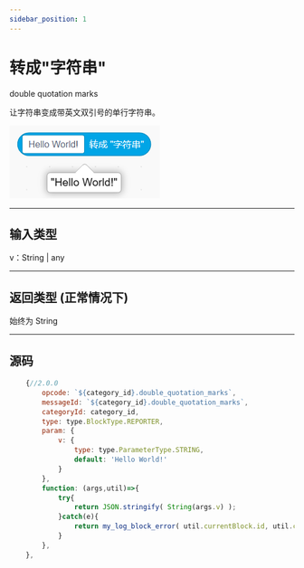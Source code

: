```yaml
---
sidebar_position: 1
---
```

# 转成"字符串"

double quotation marks  

让字符串变成带英文双引号的单行字符串。  

![img](img\double_quotation_marks\image.png)  

***
## 输入类型
v：String | any  

***
## 返回类型 (正常情况下)
始终为 String  


***
## 源码
```js title="/categorys/string_and_type.js"
    {//2.0.0
        opcode: `${category_id}.double_quotation_marks`,
        messageId: `${category_id}.double_quotation_marks`,
        categoryId: category_id,
        type: type.BlockType.REPORTER,
        param: {
            v: {
                type: type.ParameterType.STRING,
                default: 'Hello World!'
            }
        },
        function: (args,util)=>{
            try{
                return JSON.stringify( String(args.v) );
            }catch(e){
                return my_log_block_error( util.currentBlock.id, util.currentBlock.opcode , e );
            }
        },
    },
```
